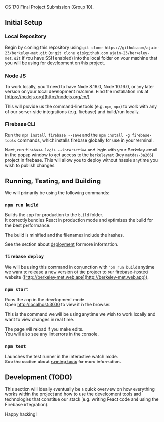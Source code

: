 CS 170 Final Project Submission (Group 10).

## Initial Setup

### Local Repository
Begin by cloning this repository using `git clone https://github.com/ajain-23/berkeley-met.git` (or `git clone git@github.com:ajain-23/berkeley-met.git` if you have SSH enabled) into the local folder on your machine that you will be using for development on this project.

### Node JS ###
To work locally, you’ll need to have Node 8.16.0, Node 10.16.0, or any later version on your local development machine. Find the installation link at [https://nodejs.org](http://nodejs.org/en/)

This will provide us the command-line tools (e.g. `npm`, `npx`) to work with any of our server-side integrations (e.g. firebase) and build/run locally.

### Firebase CLI ###
Run the `npm install firebase --save` and the `npm install -g firebase-tools` commands, which installs firebase globally for use in your terminal. 

Next, run `firebase login --interactive` and login with your Berkeley email in the popup window to get access to the `berkeleymet` (key `metday-3a266`) project in firebase. This will allow you to deploy without hassle anytime you wish to publish changes.

## Running, Testing, and Building 

We will primarily be using the following commands:

### `npm run build`

Builds the app for production to the `build` folder.<br />
It correctly bundles React in production mode and optimizes the build for the best performance.

The build is minified and the filenames include the hashes.<br />

See the section about [deployment](https://facebook.github.io/create-react-app/docs/deployment) for more information.

### `firebase deploy`

We will be using this command in conjunction with `npm run build` anytime we want to release a new version of the project to our firebase-hosted website ([http://berkeley-met.web.app](http://berkeley-met.web.app)).

### `npm start`

Runs the app in the development mode.<br />
Open [http://localhost:3000](http://localhost:3000) to view it in the browser.

This is the command we will be using anytime we wish to work locally and want to view changes in real time.

The page will reload if you make edits.<br />
You will also see any lint errors in the console.

### `npm test`

Launches the test runner in the interactive watch mode.<br />
See the section about [running tests](https://facebook.github.io/create-react-app/docs/running-tests) for more information.

## Development (TODO)

This section will ideally eventually be a quick overview on how everything works within the project and how to use the development tools and technologies that constitue our stack (e.g. writing React code and using the Firebase integration).

Happy hacking!
